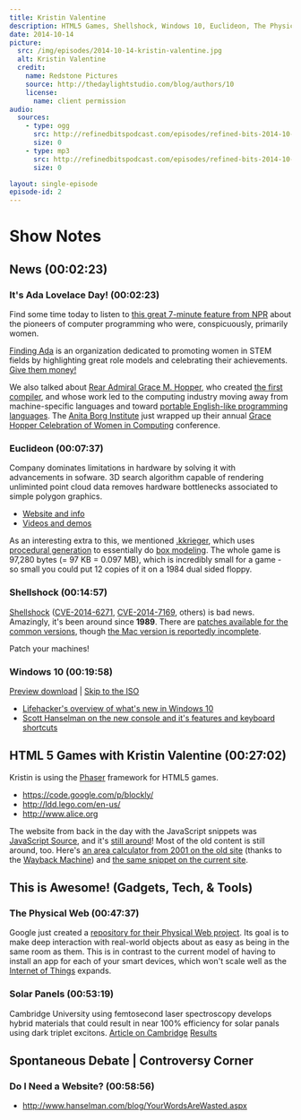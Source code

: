 ```yaml
---
title: Kristin Valentine
description: HTML5 Games, Shellshock, Windows 10, Euclideon, The Physical Web
date: 2014-10-14
picture:
  src: /img/episodes/2014-10-14-kristin-valentine.jpg
  alt: Kristin Valentine
  credit:
    name: Redstone Pictures
    source: http://thedaylightstudio.com/blog/authors/10
    license:
      name: client permission
audio:
  sources:
    - type: ogg
      src: http://refinedbitspodcast.com/episodes/refined-bits-2014-10-14-kristin-valentine.ogg
      size: 0
    - type: mp3
      src: http://refinedbitspodcast.com/episodes/refined-bits-2014-10-14-kristin-valentine.mp3
      size: 0

layout: single-episode
episode-id: 2
---
```


# Show Notes

## News (00:02:23)

### It's Ada Lovelace Day! (00:02:23)

Find some time today to listen to [this great 7-minute feature from NPR](http://www.npr.org/blogs/alltechconsidered/2014/10/06/345799830/the-forgotten-female-programmers-who-created-modern-tech) about the pioneers of computer programming who were, conspicuously, primarily women.

[Finding Ada](http://findingada.com/) is an organization dedicated to promoting women in STEM fields by highlighting great role models and celebrating their achievements. [Give them money!](https://www.indiegogo.com/projects/ada-lovelace-day-live-2014)

We also talked about [Rear Admiral Grace M. Hopper](http://en.wikipedia.org/wiki/Grace_Hopper), who created [the first compiler](http://en.wikipedia.org/wiki/History_of_compiler_construction), and whose work led to the computing industry moving away from machine-specific languages and toward [portable English-like programming languages](http://en.wikipedia.org/wiki/COBOL). The [Anita Borg Institute](http://anitaborg.org/) just wrapped up their annual [Grace Hopper Celebration of Women in Computing](http://gracehopper.org/) conference.

### Euclideon (00:07:37)

Company dominates limitations in hardware by solving it with advancements in sofware. 3D search algorithm capable of rendering unliminted point cloud data removes hardware bottlenecks associated to simple polygon graphics.

  * [Website and info](http://www.euclideon.com/)
  * [Videos and demos](https://www.youtube.com/user/EuclideonOfficial)

As an interesting extra to this, we mentioned [.kkrieger](http://en.wikipedia.org/wiki/.kkrieger), which uses [procedural generation](http://en.wikipedia.org/wiki/Procedural_generation) to essentially do [box modeling](http://en.wikipedia.org/wiki/Box_modeling). The whole game is 97,280 bytes (= 97 KB = 0.097 MB), which is incredibly small for a game - so small you could put 12 copies of it on a 1984 dual sided floppy.

### Shellshock (00:14:57)

[Shellshock](http://en.wikipedia.org/wiki/Shellshock_(software_bug)) ([CVE-2014-6271](https://web.nvd.nist.gov/view/vuln/detail?vulnId=CVE-2014-6271), [CVE-2014-7169](https://web.nvd.nist.gov/view/vuln/detail?vulnId=CVE-2014-7169), others) is bad news. Amazingly, it's been around since **1989**. There are [patches available for the common versions](http://unix.stackexchange.com/questions/157381/when-was-the-shellshock-cve-2014-6271-7169-bug-introduced-and-what-is-the-pat), though [the Mac version is reportedly incomplete](http://www.cnet.com/news/apples-shellshock-patch-incomplete-say-experts/).

Patch your machines!

### Windows 10 (00:19:58)

[Preview download](http://windows.microsoft.com/en-us/windows/preview) | [Skip to the ISO](http://windows.microsoft.com/en-us/windows/preview-iso)

 * [Lifehacker's overview of what's new in Windows 10](http://lifehacker.com/all-the-new-stuff-in-windows-10-1640838152)
 * [Scott Hanselman on the new console and it's features and keyboard shortcuts](http://www.hanselman.com/blog/Windows10GetsAFreshCommandPromptAndLotsOfHotkeys.aspx)

## HTML 5 Games with Kristin Valentine (00:27:02)

Kristin is using the [Phaser](http://phaser.io/) framework for HTML5 games.

 * https://code.google.com/p/blockly/
 * http://ldd.lego.com/en-us/
 * http://www.alice.org

The website from back in the day with the JavaScript snippets was [JavaScript Source](https://web.archive.org/web/20030201220406/http://javascript.internet.com/), and it's [still around](http://www.javascriptsource.com/)! Most of the old content is still around, too. Here's [an area calculator from 2001 on the old site](https://web.archive.org/web/20030207204757/http://javascript.internet.com/calculators/area-calculator-2.html) (thanks to the [Wayback Machine](https://archive.org/web/)) and [the same snippet on the current site](http://www.javascriptsource.com/math-related/area-calculator-2.html).

## This is Awesome! (Gadgets, Tech, & Tools)

### The Physical Web (00:47:37)

Google just created a [repository for their Physical Web project](https://github.com/google/physical-web). Its goal is to make deep interaction with real-world objects about as easy as being in the same room as them. This is in contrast to the current model of having to install an app for each of your smart devices, which won't scale well as the [Internet of Things](http://en.wikipedia.org/wiki/Internet_of_Things) expands.

### Solar Panels (00:53:19)

Cambridge University using femtosecond laser spectroscopy develops hybrid materials that could result in near 100% efficiency for solar panals using dark triplet excitons.
[Article on Cambridge](http://www.cam.ac.uk/research/news/hybrid-materials-could-smash-the-solar-efficiency-ceiling)
[Results](http://www.nature.com/nmat/journal/vaop/ncurrent/full/nmat4093.html)

## Spontaneous Debate | Controversy Corner

### Do I Need a Website? (00:58:56)

* http://www.hanselman.com/blog/YourWordsAreWasted.aspx
